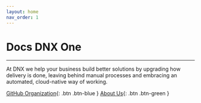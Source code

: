 ```yaml
---
layout: home
nav_order: 1
---
```


# Docs DNX One
---

At DNX we help your business build better solutions by upgrading how delivery is done, leaving behind manual processes and embracing an automated, cloud-native way of working.

[GitHub Organization](https://github.com/DNXLabs){: .btn .btn-blue } [About Us](https://www.dnx.solutions/){: .btn .btn-green }